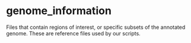 # genome_information
Files that contain regions of interest, or specific subsets of the annotated genome. These are reference files used by our scripts. 

